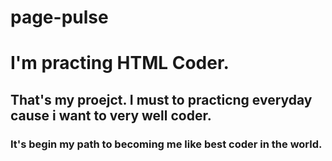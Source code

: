 # page-pulse
<h1>I'm practing HTML Coder.<br></h1>
<h2>That's my proejct. I must to practicng everyday cause i want to very well coder.<br></h2>
<h3>It's begin my path to becoming me like best coder in the world.</h3>
